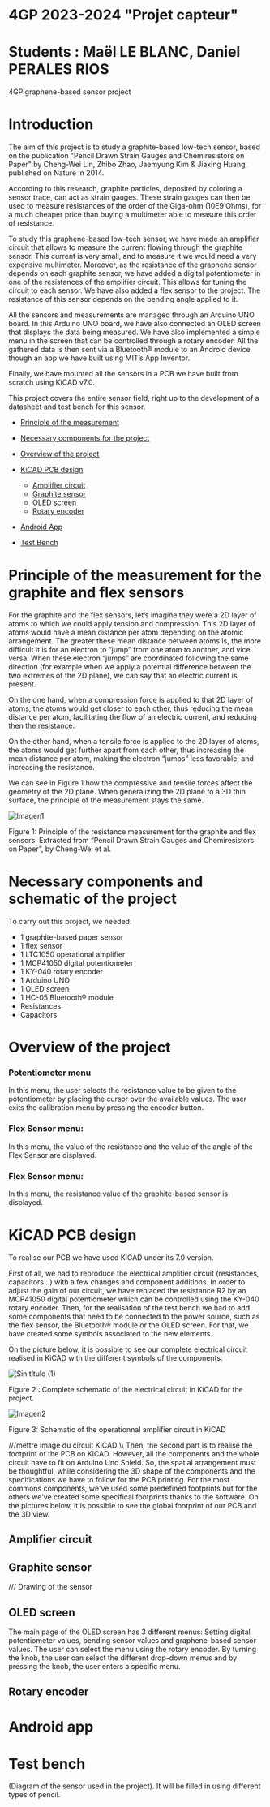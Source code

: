 # 4GP 2023-2024 "Projet capteur"
# Students : Maël LE BLANC, Daniel PERALES RIOS

4GP graphene-based sensor project

# Introduction
The aim of this project is to study a graphite-based low-tech sensor, based on the publication "Pencil Drawn Strain Gauges and Chemiresistors on Paper" by Cheng-Wei Lin, Zhibo Zhao, Jaemyung Kim & Jiaxing Huang, published on Nature in 2014.

According to this research, graphite particles, deposited by coloring a sensor trace, can act as strain gauges. These strain gauges can then be used to measure resistances of the order of the Giga-ohm (10E9 Ohms), for a much cheaper price than buying a multimeter able to measure this order of resistance.

To study this graphene-based low-tech sensor, we have made an amplifier circuit that allows to measure the current flowing through the graphite sensor. This current is very small, and to measure it we would need a very expensive multimeter. Moreover, as the resistance of the graphene sensor depends on each graphite sensor, we have added a digital potentiometer in one of the resistances of the amplifier circuit. This allows for tuning the circuit to each sensor.
We have also added a flex sensor to the project. The resistance of this sensor depends on the bending angle applied to it.

All the sensors and measurements are managed through an Arduino UNO board. In this Arduino UNO board, we have also connected an OLED screen that displays the data being measured. We have also implemented a simple menu in the screen that can be controlled through a rotary encoder. All the gathered data is then sent via a Bluetooth® module to an Android device though an app we have built using MIT’s App Inventor.

Finally, we have mounted all the sensors in a PCB we have built from scratch using KiCAD v7.0.

This project covers the entire sensor field, right up to the development of a datasheet and test bench for this sensor.

- [Principle of the measurement](#principle-of-the-measurement-for-the-graphite-and-flex-sensors)

- [Necessary components for the project](#necessary-components)

- [Overview of the project](#overview-of-the-project)

- [KiCAD PCB design](#kicad-pcb-design)

    - [Amplifier circuit](#amplifier-circuit)
    - [Graphite sensor](#graphite-sensor)
    - [OLED screen](#oled-screen)
    - [Rotary encoder](#rotary-encoder)
      

- [Android App](#android-app)

- [Test Bench](#test-bench)

# Principle of the measurement for the graphite and flex sensors

For the graphite and the flex sensors, let’s imagine they were a 2D layer of atoms to which we could apply tension and compression. This 2D layer of atoms would have a mean distance per atom depending on the atomic arrangement. The greater these mean distance between atoms is, the more difficult it is for an electron to “jump” from one atom to another, and vice versa. When these electron “jumps” are coordinated following the same direction (for example when we apply a potential difference between the two extremes of the 2D plane), we can say that an electric current is present.

On the one hand, when a compression force is applied to that 2D layer of atoms, the atoms would get closer to each other, thus reducing the mean distance per atom, facilitating the flow of an electric current, and reducing then the resistance. 

On the other hand, when a tensile force is applied to the 2D layer of atoms, the atoms would get further apart from each other, thus increasing the mean distance per atom, making the electron “jumps” less favorable, and increasing the resistance. 

We can see in Figure 1 how the compressive and tensile forces affect the geometry of the 2D plane. When generalizing the 2D plane to a 3D thin surface, the principle of the measurement stays the same.

![Imagen1](https://github.com/MOSH-Insa-Toulouse/2023-2024-4GP-LE-BLANC--PERALES-RIOS/assets/72049530/5d65b1fc-ff74-4581-843a-14737c406238)

Figure 1: Principle of the resistance measurement for the graphite and flex sensors. Extracted from “Pencil Drawn Strain Gauges and Chemiresistors on Paper”, by Cheng-Wei et al.

# Necessary components and schematic of the project

To carry out this project, we needed: 
  - 1 graphite-based paper sensor
  - 1 flex sensor
  - 1 LTC1050 operational amplifier
  - 1 MCP41050 digital potentiometer
  - 1 KY-040 rotary encoder
  - 1 Arduino UNO
  - 1 OLED screen
  - 1 HC-05 Bluetooth® module
  - Resistances
  - Capacitors

# Overview of the project





### Potentiometer menu
In this menu, the user selects the resistance value to be given to the potentiometer by placing the cursor over the available values. The user exits the calibration menu by pressing the encoder button. 
### Flex Sensor menu:
In this menu, the value of the resistance and the value of the angle of the Flex Sensor are displayed.  
### Flex Sensor menu:
In this menu, the resistance value of the graphite-based sensor is displayed. 

# KiCAD PCB design
To realise our PCB we have used KiCAD under its 7.0 version.

First of all, we had to reproduce the electrical amplifier circuit (resistances, capacitors...) with a few changes and component additions. In order to adjust the gain of our circuit, we have replaced the resistance R2 by an MCP41050 digital potentiometer which can be controlled using the KY-040 rotary encoder. Then, for the realisation of the test bench we had to add some components that need to be connected to the power source, such as the flex sensor, the Bluetooth® module or the OLED screen. For that, we have created some symbols associated to the new elements. 

On the picture below, it is possible to see our complete electrical circuit realised in KiCAD with the different symbols of the components. 

![Sin título (1)](https://github.com/MOSH-Insa-Toulouse/2023-2024-4GP-LE-BLANC--PERALES-RIOS/assets/72049530/d7db149d-7aac-44d3-a966-45203cd0fb59)

Figure 2 : Complete schematic of the electrical circuit in KiCAD for the project.

![Imagen2](https://github.com/MOSH-Insa-Toulouse/2023-2024-4GP-LE-BLANC--PERALES-RIOS/assets/72049530/8e232d55-1ca7-4d92-b692-054096b19475)

Figure 3: Schematic of the operationnal amplifier circuit in KiCAD

///mettre image du circuit KiCAD \\\ 
Then, the second part is to realise the footprint of the PCB on KiCAD. However, all the components and the whole circuit have to fit on Arduino Uno Shield. So, the spatial arrangement must be thoughtful, while considering the 3D shape of the components and the specifications we have to follow for the PCB printing. 
For the most commons components, we've used some predefined footprints but for the others we've created some specifical footprints thanks to the software. 
On the pictures below, it is possible to see the global footprint of our PCB and the 3D view. 

## Amplifier circuit 

## Graphite sensor

/// Drawing of the sensor
 

## OLED screen
The main page of the OLED screen has 3 different menus: Setting digital potentiometer values, bending sensor values and graphene-based sensor values. The user can select the menu using the rotary encoder. By turning the knob, the user can select the different drop-down menus and by pressing the knob, the user enters a specific menu. 

## Rotary encoder

# Android app

# Test bench

(Diagram of the sensor used in the project). It will be filled in using different types of pencil.
